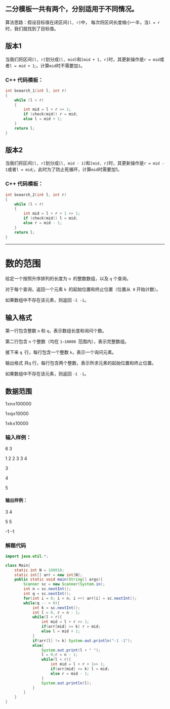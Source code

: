 二分模板一共有两个，分别适用于不同情况。
----
算法思路：假设目标值在闭区间`[l, r]`中， 每次将区间长度缩小一半，当`l = r`时，我们就找到了目标值。

## 版本1
当我们将区间`[l, r]`划分成`[l, mid]`和`[mid + 1, r]`时，其更新操作是`r = mid`或者`l = mid + 1`;，计算`mid`时不需要加`1`。

### C++ 代码模板：
```c++
int bsearch_1(int l, int r)
{
    while (l < r)
    {
        int mid = l + r >> 1;
        if (check(mid)) r = mid;
        else l = mid + 1;
    }
    return l;
}
```
## 版本2
当我们将区间`[l, r]`划分成`[l, mid - 1]`和`[mid, r]`时，其更新操作是`r = mid - 1`或者`l = mid`;，此时为了防止死循环，计算`mid`时需要加1。

### C++ 代码模板：
```c++
int bsearch_2(int l, int r)
{
    while (l < r)
    {
        int mid = l + r + 1 >> 1;
        if (check(mid)) l = mid;
        else r = mid - 1;
    }
    return l;
}
```

--------
# 数的范围

给定一个按照升序排列的长度为 `n `的整数数组，以及 `q` 个查询。

对于每个查询，返回一个元素 `k `的起始位置和终止位置（位置从` 0` 开始计数）。

如果数组中不存在该元素，则返回 `-1 -1`。

## 输入格式
第一行包含整数 `n` 和 `q`，表示数组长度和询问个数。

第二行包含 `n` 个整数（均在 `1∼10000 `范围内），表示完整数组。

接下来 `q `行，每行包含一个整数 `k`，表示一个询问元素。

输出格式
共`q` 行，每行包含两个整数，表示所求元素的起始位置和终止位置。

如果数组中不存在该元素，则返回 `-1 -1`。

## 数据范围
1≤n≤100000

1≤q≤10000

1≤k≤10000
### 输入样例：
6 3

1 2 2 3 3 4

3

4

5
#### 输出样例：
3 4

5 5

-1 -1

### 解题代码
```java
import java.util.*;

class Main{
    static int N = 100010;
    static int[] arr = new int[N];
    public static void main(String[] args){
        Scanner sc = new Scanner(System.in);
        int n = sc.nextInt();
        int q = sc.nextInt();
        for(int i = 0; i < n; i ++) arr[i] = sc.nextInt();
        while(q -- > 0){
            int k = sc.nextInt();
            int l = 0, r = n - 1;
            while(l < r){
                int mid = l + r >> 1;
                if(arr[mid] >= k) r = mid;
                else l = mid + 1;
            }
            if(arr[l] != k) System.out.println("-1 -1");
            else{
                System.out.print(l + " ");
                l = 0;r = n - 1;
                while(l < r){
                    int mid = l + r + 1>> 1;
                    if(arr[mid] <= k) l = mid;
                    else r = mid - 1;
                }
                System.out.println(l);
            }
        }
    }
}
```
